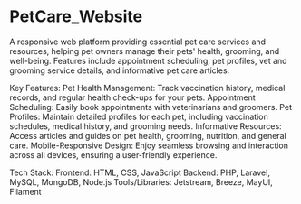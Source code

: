 # PetCare_Website
A responsive web platform providing essential pet care services and resources, helping pet owners manage their pets' health, grooming, and well-being. Features include appointment scheduling, pet profiles, vet and grooming service details, and informative pet care articles.

Key Features:
Pet Health Management: Track vaccination history, medical records, and regular health check-ups for your pets.
Appointment Scheduling: Easily book appointments with veterinarians and groomers.
Pet Profiles: Maintain detailed profiles for each pet, including vaccination schedules, medical history, and grooming needs.
Informative Resources: Access articles and guides on pet health, grooming, nutrition, and general care.
Mobile-Responsive Design: Enjoy seamless browsing and interaction across all devices, ensuring a user-friendly experience.

Tech Stack:
Frontend: HTML, CSS, JavaScript
Backend: PHP, Laravel, MySQL, MongoDB, Node.js
Tools/Libraries: Jetstream, Breeze, MayUI, Filament
